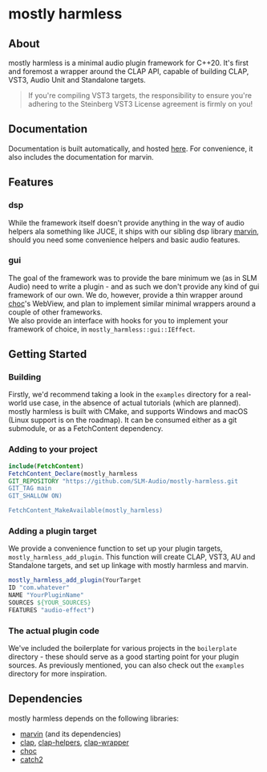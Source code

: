 # mostly harmless

## About
 mostly harmless is a minimal audio plugin framework for C++20. It's first and foremost a wrapper around the CLAP API, capable of building CLAP, VST3, Audio Unit and Standalone targets.
> If you're compiling VST3 targets, the responsibility to ensure you're adhering to the Steinberg VST3 License agreement is firmly on you!
 

## Documentation

Documentation is built automatically, and hosted [here](https://mostly-harmless.pages.dev). For convenience, it also includes the documentation for marvin.

## Features
 ### dsp
 While the framework itself doesn't provide anything in the way of audio helpers ala something like JUCE, it ships with our sibling dsp library [marvin](https://github.com/MeijisIrlnd/marvin), 
should you need some convenience helpers and basic audio features.

 ### gui
 The goal of the framework was to provide the bare minimum we (as in SLM Audio) need to write a plugin - and as such we don't provide any kind of gui framework of our own. 
 We do, however, provide a thin wrapper around [choc](https://github.com/Tracktion/choc)'s WebView, and plan to implement similar minimal wrappers around a couple of other frameworks.<br>
 We also provide an interface with hooks for you to implement your framework of choice, in `mostly_harmless::gui::IEffect`.

## Getting Started
 ### Building
 Firstly, we'd recommend taking a look in the `examples` directory for a real-world use case, in the absence of actual tutorials (which are planned). <br>
 mostly harmless is built with CMake, and supports Windows and macOS (Linux support is on the roadmap). 
 It can be consumed either as a git submodule, or as a FetchContent dependency. 
 ### Adding to your project
 ```cmake 
 include(FetchContent)
 FetchContent_Declare(mostly_harmless
 GIT_REPOSITORY "https://github.com/SLM-Audio/mostly-harmless.git
 GIT_TAG main 
 GIT_SHALLOW ON)
 
 FetchContent_MakeAvailable(mostly_harmless)
```
 ### Adding a plugin target
 We provide a convenience function to set up your plugin targets, `mostly_harmless_add_plugin`. This function will create CLAP, VST3, AU and Standalone targets, and set up linkage with mostly harmless and marvin.
 ```cmake 
 mostly_harmless_add_plugin(YourTarget 
 ID "com.whatever"
 NAME "YourPluginName"
 SOURCES ${YOUR_SOURCES}
 FEATURES "audio-effect")
```
 ### The actual plugin code
 We've included the boilerplate for various projects in the `boilerplate` directory - these should serve as a good starting point for your plugin sources. 
 As previously mentioned, you can also check out the `examples` directory for more inspiration.

## Dependencies 

mostly harmless depends on the following libraries: 

- [marvin](https://github.com/MeijisIrlnd/marvin) (and its dependencies)
- [clap](https://github.com/free-audio/clap), [clap-helpers](https://github.com/free-audio/clap-helpers), [clap-wrapper](https://github.com/free-audio/clap-wrapper)
- [choc](https://github.com/Tracktion/choc)
- [catch2](https://github.com/catchorg/Catch2)





